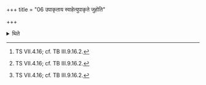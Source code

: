 +++
title = "06 उपाकृताय स्वाहेत्युपाकृते जुहोति"

+++

<details><summary>थिते</summary>

6. After (the horse) has been dedicated, (the Adhvaryu) makes a libation (of ghee) with upakr̥tāya svāhā[^1]; after it is bound (to the post), with ālabdhāya svāhā[^1], after it is offered with hutāya svahā.[^1]  

[^1]: TS VII.4.16; cf. TB III.9.16.2. 
</details>
